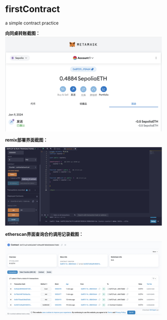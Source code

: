 # firstContract
a simple contract practice

**向同桌转账截图：**
![image](https://github.com/Bachamht/firstContract/blob/main/images/ba36706251e29dff53617d8b5e1fc03e.png)



**remix部署界面截图：**

![image](https://github.com/Bachamht/firstContract/blob/main/images/0852b59a2bc09da2ef7e938019d68aed.png)



**etherscan界面查询合约调用记录截图：**

![image](https://github.com/Bachamht/firstContract/blob/main/images/2655203d21e4da5ed44876671c83c6a1.png)



